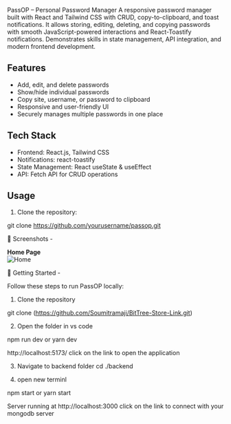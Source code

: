 PassOP – Personal Password Manager
A responsive password manager built with React and Tailwind CSS with CRUD, copy-to-clipboard, and toast notifications. It allows storing, editing, deleting, and copying passwords with smooth JavaScript-powered interactions and React-Toastify notifications. Demonstrates skills in state management, API integration, and modern frontend development.


## Features

- Add, edit, and delete passwords
- Show/hide individual passwords
- Copy site, username, or password to clipboard
- Responsive and user-friendly UI
- Securely manages multiple passwords in one place

## Tech Stack

- Frontend: React.js, Tailwind CSS  
- Notifications: react-toastify  
- State Management: React useState & useEffect  
- API: Fetch API for CRUD operations  

## Usage

1. Clone the repository:

git clone https://github.com/yourusername/passop.git

📸 Screenshots -

**Home Page**  
![Home](Screenshots/home.png)


🚀 Getting Started -

Follow these steps to run PassOP locally:

1. Clone the repository

git clone (https://github.com/Soumitramaji/BitTree-Store-Link.git)

2. Open the folder in vs code

npm run dev
or
yarn dev

http://localhost:5173/
click on the link to open the application

3. Navigate to backend folder
cd ./backend

4. open new terminl

npm start
or
yarn start

Server running at http://localhost:3000
click on the link to connect with your mongodb server
